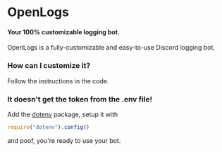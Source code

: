 # OpenLogs
#### Your 100% customizable logging bot.

OpenLogs is a fully-customizable and easy-to-use Discord logging bot.

### How can I customize it?
Follow the instructions in the code.

### It doesn't get the token from the .env file!
Add the [dotenv](https://npmjs.com/package/dotenv) package, setup it with
```js
require("dotenv").config()
```
and poof, you're ready to use your bot.
